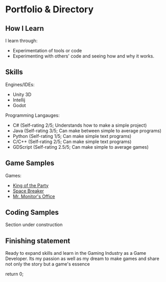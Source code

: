 # Portfolio & Directory

## How I Learn
I learn through:
* Experimentation of tools or code
* Experimenting with others' code and seeing how and why it works.

## Skills
Engines/IDEs:
* Unity 3D
* Intellij
* Godot

Programming Langauges:
* C# (Self-rating 2/5; Understands how to make a simple project)
* Java (Self-rating 3/5; Can make between simple to average programs)
* Python (Self-rating 1/5; Can make simple text programs)
* C/C++ (Self-rating 2/5; Can make simple text programs)
* GDScript (Self-rating 2.5/5; Can make simple to average games)

## Game Samples
Games: 
* [King of the Party](https://litorom1.itch.io/king-of-the-party)
* [Space Breaker](https://gamejolt.com/games/Space-Breaker/481473)
* [Mr. Monitor's Office](https://gamejolt.com/games/MrMonitorsOffice/481934)


## Coding Samples
Section under construction

## Finishing statement
Ready to expand skills and learn in the Gaming Industry as a Game Developer. Its my passion as well as my dream to make games and share not only the story but a game's essence

return 0;
